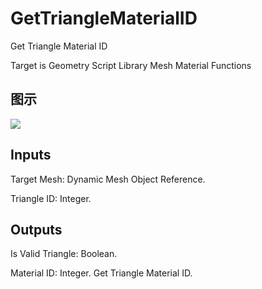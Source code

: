 # GetTriangleMaterialID

Get Triangle Material ID

Target is Geometry Script Library Mesh Material Functions

## 图示

![]($-20221218-19112035.png)

## Inputs

Target Mesh: Dynamic Mesh Object Reference.

Triangle ID: Integer.  

## Outputs

Is Valid Triangle: Boolean.

Material ID: Integer. Get Triangle Material ID.

